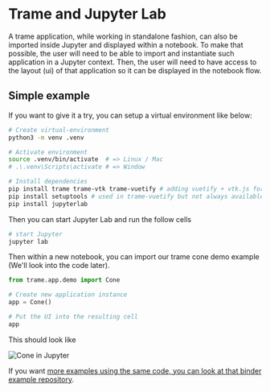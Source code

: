 # Trame and Jupyter Lab

A trame application, while working in standalone fashion, can also be imported inside Jupyter and displayed within a notebook.
To make that possible, the user will need to be able to import and instantiate such application in a Jupyter context. Then, the user will need to have access to the layout (ui) of that application so it can be displayed in the notebook flow.

## Simple example

If you want to give it a try, you can setup a virtual environment like below:

```bash
# Create virtual-environment
python3 -m venv .venv

# Activate environment
source .venv/bin/activate  # => Linux / Mac
# .\.venv\Scripts\activate # => Window

# Install dependencies
pip install trame trame-vtk trame-vuetify # adding vuetify + vtk.js for demo app
pip install setuptools # used in trame-vuetify but not always available nowaday
pip install jupyterlab
```

Then you can start Jupyter Lab and run the follow cells

```bash
# start Jupyter
jupyter lab
```

Then within a new notebook, you can import our trame cone demo example (We'll look into the code later).

```python
from trame.app.demo import Cone

# Create new application instance
app = Cone()

# Put the UI into the resulting cell
app
```

This should look like

![Cone in Jupyter](/assets/images/jupyter/jupyter-cone.png)

If you want [more examples using the same code, you can look at that binder example repository](https://github.com/Kitware/trame-binder).
